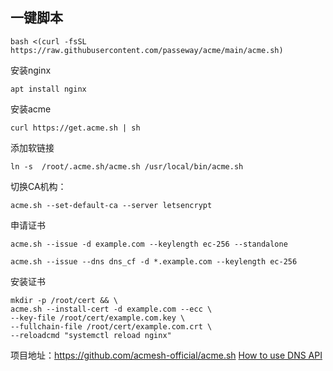## 一键脚本
```
bash <(curl -fsSL https://raw.githubusercontent.com/passeway/acme/main/acme.sh)
```
安装nginx
```
apt install nginx
```
安装acme
```
curl https://get.acme.sh | sh
```
添加软链接
```
ln -s  /root/.acme.sh/acme.sh /usr/local/bin/acme.sh
```
切换CA机构： 
```
acme.sh --set-default-ca --server letsencrypt
```

申请证书
```
acme.sh --issue -d example.com --keylength ec-256 --standalone
```
```
acme.sh --issue --dns dns_cf -d *.example.com --keylength ec-256
```

安装证书
```
mkdir -p /root/cert && \
acme.sh --install-cert -d example.com --ecc \
--key-file /root/cert/example.com.key \
--fullchain-file /root/cert/example.com.crt \
--reloadcmd "systemctl reload nginx"
```

项目地址：https://github.com/acmesh-official/acme.sh [How to use DNS API](https://github.com/acmesh-official/acme.sh/wiki/dnsapi)


